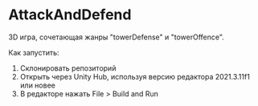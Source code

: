 # AttackAndDefend

3D игра, сочетающая жанры "towerDefense" и "towerOffence".

Как запустить:
1. Склонировать репозиторий
2. Открыть через Unity Hub, используя версию редактора 2021.3.11f1 или новее
3. В редакторе нажать File > Build and Run